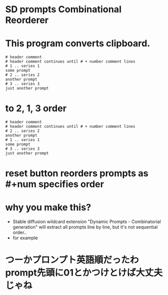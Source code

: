 # SD prompts Combinational Reorderer
# This program converts clipboard.

```
# header comment
# header comment continues until # + number comment lines
# 1 .. series 1
some prompt
# 2 .. series 2
another prompt
# 3 .. series 3
just another prompt
```
# to  2, 1, 3 order
```
# header comment
# header comment continues until # + number comment lines
# 2 .. series 2
another prompt
# 1 .. series 1
some prompt
# 3 .. series 3
just another prompt
```
# reset button reorders prompts as #+num specifies order

# why you make this?
- Stable diffusion wildcard extension "Dynamic Prompts - Combinatorial generation" will extract all prompts line by line, but it's not sequential order..
- for example
# つーかプロンプト英語順だったわ　prompt先頭に01とかつけとけば大丈夫じゃね

